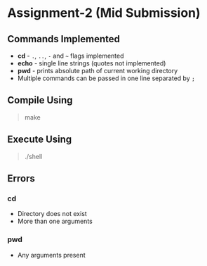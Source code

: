 # Assignment-2 (Mid Submission) 

## Commands Implemented

- **cd** - `.`, `..`, `-` and `~` flags implemented
- **echo** - single line strings (quotes not implemented)
- **pwd** - prints absolute path of current working directory
- Multiple commands can be passed in one line separated by `;`

## Compile Using

> make

## Execute Using

> ./shell

## Errors

### cd

- Directory does not exist
- More than one arguments

### pwd

- Any arguments present
